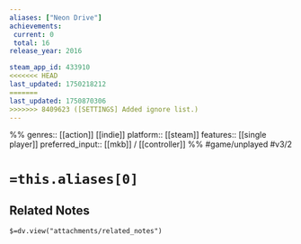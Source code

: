 ```yaml
---
aliases: ["Neon Drive"]
achievements:
 current: 0
 total: 16
release_year: 2016

steam_app_id: 433910
<<<<<<< HEAD
last_updated: 1750218212
=======
last_updated: 1750870306
>>>>>>> 8409623 ([SETTINGS] Added ignore list.)
---
```

%%
genres:: [[action]] [[indie]]
platform:: [[steam]]
features:: [[single player]]
preferred_input:: [[mkb]] / [[controller]]
%%
#game/unplayed
#v3/2

# `=this.aliases[0]`
## Related Notes
`$=dv.view("attachments/related_notes")`